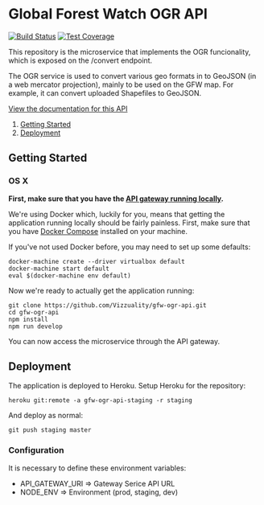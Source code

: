 # Global Forest Watch OGR API

[![Build Status](https://travis-ci.com/gfw-api/gfw-ogr-api.svg?branch=dev)](https://travis-ci.com/gfw-api/gfw-ogr-api)
[![Test Coverage](https://api.codeclimate.com/v1/badges/a818cbdf6e1cb49d6256/test_coverage)](https://codeclimate.com/github/gfw-api/gfw-ogr-api/test_coverage)

This repository is the microservice that implements the OGR
funcionality, which is exposed on the /convert endpoint.

The OGR service is used to convert various geo formats in to GeoJSON (in
a web mercator projection), mainly to be used on the GFW map. For
example, it can convert uploaded Shapefiles to GeoJSON.

[View the documentation for this
API](http://gfw-api.github.io/swagger-ui/?url=https://raw.githubusercontent.com/Vizzuality/gfw-ogr-api/master/app/microservice/swagger.yml#/OGR)

1. [Getting Started](#getting-started)
2. [Deployment](#deployment)

## Getting Started

### OS X

**First, make sure that you have the [API gateway running
locally](https://github.com/Vizzuality/api-gateway/tree/master#getting-started).**

We're using Docker which, luckily for you, means that getting the
application running locally should be fairly painless. First, make sure
that you have [Docker Compose](https://docs.docker.com/compose/install/)
installed on your machine.

If you've not used Docker before, you may need to set up some defaults:

```
docker-machine create --driver virtualbox default
docker-machine start default
eval $(docker-machine env default)
```

Now we're ready to actually get the application running:

```
git clone https://github.com/Vizzuality/gfw-ogr-api.git
cd gfw-ogr-api
npm install
npm run develop
```

You can now access the microservice through the API gateway.

## Deployment

The application is deployed to Heroku. Setup Heroku for the repository:

```
heroku git:remote -a gfw-ogr-api-staging -r staging
```

And deploy as normal:

```
git push staging master
```

### Configuration

It is necessary to define these environment variables:

* API_GATEWAY_URI => Gateway Serice API URL
* NODE_ENV => Environment (prod, staging, dev)
